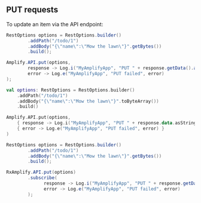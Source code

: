 ## PUT requests

To update an item via the API endpoint:

<amplify-block-switcher>
<amplify-block name="Java">

```java
RestOptions options = RestOptions.builder()
        .addPath("/todo/1")
        .addBody("{\"name\":\"Mow the lawn\"}".getBytes())
        .build();

Amplify.API.put(options,
        response -> Log.i("MyAmplifyApp", "PUT " + response.getData().asString()),
        error -> Log.e("MyAmplifyApp", "PUT failed", error)
);
```

</amplify-block>
<amplify-block name="Kotlin">

```kotlin
val options: RestOptions = RestOptions.builder()
    .addPath("/todo/1")
    .addBody("{\"name\":\"Mow the lawn\"}".toByteArray())
    .build()

Amplify.API.put(options,
    { response -> Log.i("MyAmplifyApp", "PUT " + response.data.asString()) },
    { error -> Log.e("MyAmplifyApp", "PUT failed", error) }
)
```

</amplify-block>
<amplify-block name="RxJava">

```java
RestOptions options = RestOptions.builder()
        .addPath("/todo/1")
        .addBody("{\"name\":\"Mow the lawn\"}".getBytes())
        .build();

RxAmplify.API.put(options)
        .subscribe(
              response -> Log.i("MyAmplifyApp", "PUT " + response.getData().asString()),
              error -> Log.e("MyAmplifyApp", "PUT failed", error)
        );
```

</amplify-block>
</amplify-block-switcher>
